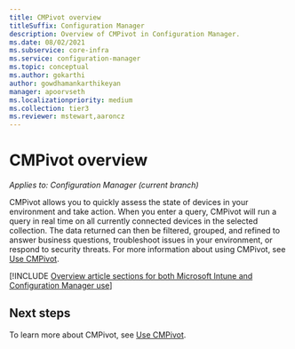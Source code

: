 ```yaml
---
title: CMPivot overview
titleSuffix: Configuration Manager
description: Overview of CMPivot in Configuration Manager.
ms.date: 08/02/2021
ms.subservice: core-infra
ms.service: configuration-manager
ms.topic: conceptual
ms.author: gokarthi
author: gowdhamankarthikeyan
manager: apoorvseth
ms.localizationpriority: medium
ms.collection: tier3
ms.reviewer: mstewart,aaroncz 
---
```


# CMPivot overview

*Applies to: Configuration Manager (current branch)*

CMPivot allows you to quickly assess the state of devices in your environment and take action. When you enter a query, CMPivot will run a query in real time on all currently connected devices in the selected collection. The data returned can then be filtered, grouped, and refined to answer business questions, troubleshoot issues in your environment, or respond to security threats. For more information about using CMPivot, see [Use CMPivot](cmpivot.md).

[!INCLUDE [Overview article sections for both Microsoft Intune and Configuration Manager use](includes/cmpivot-overview-shared.md)]


## Next steps

To learn more about CMPivot, see [Use CMPivot](cmpivot.md).

